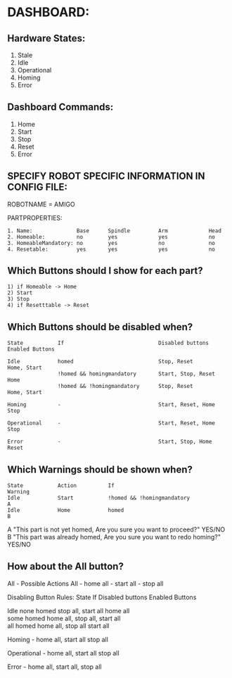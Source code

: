 DASHBOARD:
==========

Hardware States:
----------------

1. Stale
2. Idle
3. Operational
4. Homing
5. Error

Dashboard Commands:
----------------

1. Home
2. Start
3. Stop
4. Reset  
5. Error

SPECIFY ROBOT SPECIFIC INFORMATION IN CONFIG FILE:
--------------------------------------------------

ROBOTNAME = AMIGO

PARTPROPERTIES:
```
1. Name:              Base      Spindle         Arm             Head
2. Homeable:          no        yes             yes             no
3. HomeableMandatory: no        yes             no              no
4. Resetable:         yes       yes             yes             no
```

Which Buttons should I show for each part?
------------------------------------------

```
1) if Homeable -> Home
2) Start
3) Stop
4) if Resetttable -> Reset
```

Which Buttons should be disabled when?
---------------------------------
```
State           If                              Disabled buttons        Enabled Buttons

Idle            homed                           Stop, Reset             Home, Start
                !homed && homingmandatory       Start, Stop, Reset      Home
                !homed && !homingmandatory      Stop, Reset             Home, Start

Homing          -                               Start, Reset, Home      Stop

Operational     -                               Start, Reset, Home      Stop    

Error           -                               Start, Stop, Home       Reset
```

Which Warnings should be shown when?
---------------------------------
```
State           Action          If                                      Warning
Idle            Start           !homed && !homingmandatory              A
Idle            Home            homed                                   B
```

A "This part is not yet homed, Are you sure you want to proceed?" YES/NO
B "This part was already homed, Are you sure you want to redo homing?" YES/NO

How about the All button?
---------------------------------

All         - Possible Actions
All         - home all - start all - stop all

Disabling Button Rules:
State           If                              Disabled buttons                Enabled Buttons

Idle            none homed                      stop all, start all             home all                        
                some homed                      home all, stop all, start all               
                all homed                       home all, stop all              start all

Homing          -                               home all, start all             stop all

Operational     -                               home all, start all             stop all

Error           -                               home all, start all, stop all   

    



